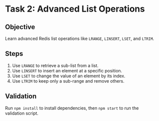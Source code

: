# Task 2: Advanced List Operations

## Objective

Learn advanced Redis list operations like `LRANGE`, `LINSERT`, `LSET`, and `LTRIM`.

## Steps

1. Use `LRANGE` to retrieve a sub-list from a list.
2. Use `LINSERT` to insert an element at a specific position.
3. Use `LSET` to change the value of an element by its index.
4. Use `LTRIM` to keep only a sub-range and remove others.

## Validation

Run `npm install` to install dependencies, then `npm start` to run the validation script.
